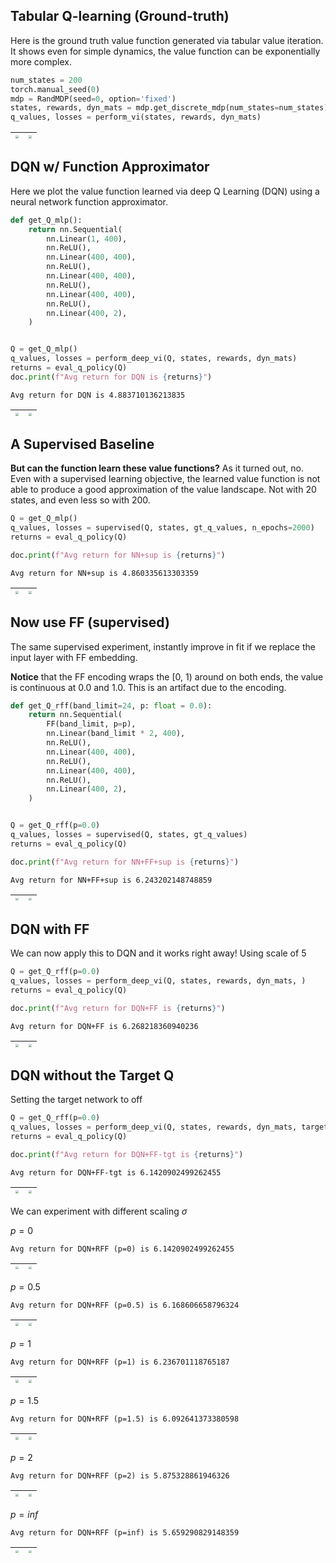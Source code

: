 
## Tabular Q-learning (Ground-truth)

Here is the ground truth value function generated via tabular
value iteration. It shows even for simple dynamics, the value
function can be exponentially more complex.

```python
num_states = 200
torch.manual_seed(0)
mdp = RandMDP(seed=0, option='fixed')
states, rewards, dyn_mats = mdp.get_discrete_mdp(num_states=num_states)
q_values, losses = perform_vi(states, rewards, dyn_mats)
```
| <img style="align-self:center; zoom:0.3;" src="value_iteration_fine/value_iteration.png?ts=766080" image="None" styles="{'margin': '0.5em'}" width="None" height="None" dpi="300"/> | <img style="align-self:center; zoom:0.3;" src="value_iteration_fine/value_iteration_loss.png?ts=251353" image="None" styles="{'margin': '0.5em'}" width="None" height="None" dpi="300"/> |
|:-----------------------------------------------------------------------------------------------------------------------------------------------------------------------------------:|:----------------------------------------------------------------------------------------------------------------------------------------------------------------------------------------:|


## DQN w/ Function Approximator

Here we plot the value function learned via deep Q Learning 
(DQN) using a neural network function approximator.

```python
def get_Q_mlp():
    return nn.Sequential(
        nn.Linear(1, 400),
        nn.ReLU(),
        nn.Linear(400, 400),
        nn.ReLU(),
        nn.Linear(400, 400),
        nn.ReLU(),
        nn.Linear(400, 400),
        nn.ReLU(),
        nn.Linear(400, 2),
    )


Q = get_Q_mlp()
q_values, losses = perform_deep_vi(Q, states, rewards, dyn_mats)
returns = eval_q_policy(Q)
doc.print(f"Avg return for DQN is {returns}")
```

```
Avg return for DQN is 4.883710136213835
```
| <img style="align-self:center; zoom:0.3;" src="value_iteration_fine/dqn.png?ts=887601" image="None" styles="{'margin': '0.5em'}" width="None" height="None" dpi="300"/> | <img style="align-self:center; zoom:0.3;" src="value_iteration_fine/dqn_loss.png?ts=339767" image="None" styles="{'margin': '0.5em'}" width="None" height="None" dpi="300"/> |
|:-----------------------------------------------------------------------------------------------------------------------------------------------------------------------:|:----------------------------------------------------------------------------------------------------------------------------------------------------------------------------:|


## A Supervised Baseline

**But can the function learn these value functions?** As it turned out, no.
Even with a supervised learning objective, the learned value function is
not able to produce a good approximation of the value landscape. Not
with 20 states, and even less so with 200.

```python
Q = get_Q_mlp()
q_values, losses = supervised(Q, states, gt_q_values, n_epochs=2000)
returns = eval_q_policy(Q)

doc.print(f"Avg return for NN+sup is {returns}")
```

```
Avg return for NN+sup is 4.860335613303359
```
| <img style="align-self:center; zoom:0.3;" src="value_iteration_fine/supervised.png?ts=126276" image="None" styles="{'margin': '0.5em'}" width="None" height="None" dpi="300"/> | <img style="align-self:center; zoom:0.3;" src="value_iteration_fine/supervised_loss.png?ts=658762" image="None" styles="{'margin': '0.5em'}" width="None" height="None" dpi="300"/> |
|:------------------------------------------------------------------------------------------------------------------------------------------------------------------------------:|:-----------------------------------------------------------------------------------------------------------------------------------------------------------------------------------:|


## Now use FF (supervised)

The same supervised experiment, instantly improve in fit if we 
replace the input layer with FF embedding.

**Notice** that the FF encoding wraps the [0, 1) around on
both ends, the value is continuous at $0.0$ and $1.0$. This is 
an artifact due to the encoding.

```python
def get_Q_rff(band_limit=24, p: float = 0.0):
    return nn.Sequential(
        FF(band_limit, p=p),
        nn.Linear(band_limit * 2, 400),
        nn.ReLU(),
        nn.Linear(400, 400),
        nn.ReLU(),
        nn.Linear(400, 400),
        nn.ReLU(),
        nn.Linear(400, 2),
    )


Q = get_Q_rff(p=0.0)
q_values, losses = supervised(Q, states, gt_q_values)
returns = eval_q_policy(Q)

doc.print(f"Avg return for NN+FF+sup is {returns}")
```

```
Avg return for NN+FF+sup is 6.243202148748859
```
| <img style="align-self:center; zoom:0.3;" src="value_iteration_fine/supervised_rff.png?ts=397307" image="None" styles="{'margin': '0.5em'}" width="None" height="None" dpi="300"/> | <img style="align-self:center; zoom:0.3;" src="value_iteration_fine/supervised_rff_loss.png?ts=813482" image="None" styles="{'margin': '0.5em'}" width="None" height="None" dpi="300"/> |
|:----------------------------------------------------------------------------------------------------------------------------------------------------------------------------------:|:---------------------------------------------------------------------------------------------------------------------------------------------------------------------------------------:|


## DQN with FF 

We can now apply this to DQN and it works right away! Using scale of 5

```python
Q = get_Q_rff(p=0.0)
q_values, losses = perform_deep_vi(Q, states, rewards, dyn_mats, )
returns = eval_q_policy(Q)

doc.print(f"Avg return for DQN+FF is {returns}")
```

```
Avg return for DQN+FF is 6.268218360940236
```
| <img style="align-self:center; zoom:0.3;" src="value_iteration_fine/dqn_rff_10.png?ts=144161" image="None" styles="{'margin': '0.5em'}" width="None" height="None" dpi="300"/> | <img style="align-self:center; zoom:0.3;" src="value_iteration_fine/dqn_rff_10_loss.png?ts=999489" image="None" styles="{'margin': '0.5em'}" width="None" height="None" dpi="300"/> |
|:------------------------------------------------------------------------------------------------------------------------------------------------------------------------------:|:-----------------------------------------------------------------------------------------------------------------------------------------------------------------------------------:|


## DQN without the Target Q

Setting the target network to off

```python
Q = get_Q_rff(p=0.0)
q_values, losses = perform_deep_vi(Q, states, rewards, dyn_mats, target_freq=None)
returns = eval_q_policy(Q)

doc.print(f"Avg return for DQN+FF-tgt is {returns}")
```

```
Avg return for DQN+FF-tgt is 6.1420902499262455
```
| <img style="align-self:center; zoom:0.3;" src="value_iteration_fine/dqn_rff_no_target.png?ts=073944" image="None" styles="{'margin': '0.5em'}" width="None" height="None" dpi="300"/> | <img style="align-self:center; zoom:0.3;" src="value_iteration_fine/dqn_rff_no_target_loss.png?ts=632196" image="None" styles="{'margin': '0.5em'}" width="None" height="None" dpi="300"/> |
|:-------------------------------------------------------------------------------------------------------------------------------------------------------------------------------------:|:------------------------------------------------------------------------------------------------------------------------------------------------------------------------------------------:|


We can experiment with different scaling $\sigma$

$p=0$
```
Avg return for DQN+RFF (p=0) is 6.1420902499262455
```

| <img style="align-self:center; zoom:0.3;" src="value_iteration_fine/dqn_ff_0.png?ts=920476" image="None" styles="{'margin': '0.5em'}" width="None" height="None" dpi="300"/> | <img style="align-self:center; zoom:0.3;" src="value_iteration_fine/dqn_ff_0_loss.png?ts=389849" image="None" styles="{'margin': '0.5em'}" width="None" height="None" dpi="300"/> |
|:----------------------------------------------------------------------------------------------------------------------------------------------------------------------------:|:---------------------------------------------------------------------------------------------------------------------------------------------------------------------------------:|

$p=0.5$
```
Avg return for DQN+RFF (p=0.5) is 6.168606658796324
```

| <img style="align-self:center; zoom:0.3;" src="value_iteration_fine/dqn_ff_0.5.png?ts=675159" image="None" styles="{'margin': '0.5em'}" width="None" height="None" dpi="300"/> | <img style="align-self:center; zoom:0.3;" src="value_iteration_fine/dqn_ff_0.5_loss.png?ts=127875" image="None" styles="{'margin': '0.5em'}" width="None" height="None" dpi="300"/> |
|:------------------------------------------------------------------------------------------------------------------------------------------------------------------------------:|:-----------------------------------------------------------------------------------------------------------------------------------------------------------------------------------:|

$p=1$
```
Avg return for DQN+RFF (p=1) is 6.236701118765187
```

| <img style="align-self:center; zoom:0.3;" src="value_iteration_fine/dqn_ff_1.png?ts=738847" image="None" styles="{'margin': '0.5em'}" width="None" height="None" dpi="300"/> | <img style="align-self:center; zoom:0.3;" src="value_iteration_fine/dqn_ff_1_loss.png?ts=136309" image="None" styles="{'margin': '0.5em'}" width="None" height="None" dpi="300"/> |
|:----------------------------------------------------------------------------------------------------------------------------------------------------------------------------:|:---------------------------------------------------------------------------------------------------------------------------------------------------------------------------------:|

$p=1.5$
```
Avg return for DQN+RFF (p=1.5) is 6.092641373380598
```

| <img style="align-self:center; zoom:0.3;" src="value_iteration_fine/dqn_ff_1.5.png?ts=689587" image="None" styles="{'margin': '0.5em'}" width="None" height="None" dpi="300"/> | <img style="align-self:center; zoom:0.3;" src="value_iteration_fine/dqn_ff_1.5_loss.png?ts=124623" image="None" styles="{'margin': '0.5em'}" width="None" height="None" dpi="300"/> |
|:------------------------------------------------------------------------------------------------------------------------------------------------------------------------------:|:-----------------------------------------------------------------------------------------------------------------------------------------------------------------------------------:|

$p=2$
```
Avg return for DQN+RFF (p=2) is 5.875328861946326
```

| <img style="align-self:center; zoom:0.3;" src="value_iteration_fine/dqn_ff_2.png?ts=057515" image="None" styles="{'margin': '0.5em'}" width="None" height="None" dpi="300"/> | <img style="align-self:center; zoom:0.3;" src="value_iteration_fine/dqn_ff_2_loss.png?ts=516102" image="None" styles="{'margin': '0.5em'}" width="None" height="None" dpi="300"/> |
|:----------------------------------------------------------------------------------------------------------------------------------------------------------------------------:|:---------------------------------------------------------------------------------------------------------------------------------------------------------------------------------:|

$p=inf$
```
Avg return for DQN+RFF (p=inf) is 5.659290829148359
```

| <img style="align-self:center; zoom:0.3;" src="value_iteration_fine/dqn_ff_inf.png?ts=594952" image="None" styles="{'margin': '0.5em'}" width="None" height="None" dpi="300"/> | <img style="align-self:center; zoom:0.3;" src="value_iteration_fine/dqn_ff_inf_loss.png?ts=169783" image="None" styles="{'margin': '0.5em'}" width="None" height="None" dpi="300"/> |
|:------------------------------------------------------------------------------------------------------------------------------------------------------------------------------:|:-----------------------------------------------------------------------------------------------------------------------------------------------------------------------------------:|
